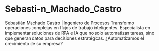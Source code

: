 # Sebasti-n_Machado_Castro
Sebastián Machado Castro | Ingeniero de Procesos Transformo operaciones complejas en flujos de trabajo inteligentes. Especialista en implementar soluciones de RPA e IA que no solo automatizan tareas, sino que generan datos para decisiones estratégicas. ¿Automatizamos el crecimiento de su empresa?
